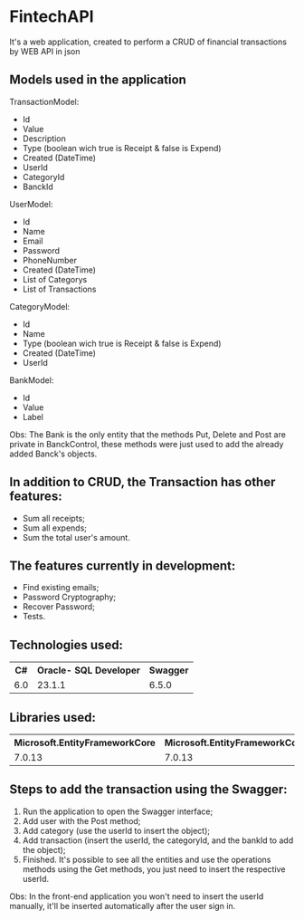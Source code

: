 # FintechAPI

It's a web application, created to perform a CRUD of financial transactions by WEB API in json

## Models used in the application

TransactionModel:

- Id
- Value
- Description
- Type (boolean wich true is Receipt & false is Expend)
- Created (DateTime)
- UserId
- CategoryId
- BanckId

UserModel:

- Id
- Name
- Email
- Password
- PhoneNumber
- Created (DateTime)
- List of Categorys
- List of Transactions

CategoryModel:

- Id
- Name
- Type (boolean wich true is Receipt & false is Expend)
- Created (DateTime)
- UserId

BankModel:

- Id
- Value
- Label

Obs: The Bank is the only entity that the methods Put, Delete and Post are private in BanckControl, these methods were just used to add the already added Banck's objects.

## In addition to CRUD, the Transaction has other features:

- Sum all receipts;
- Sum all expends;
- Sum the total user's amount.

## The features currently in development:

- Find existing emails;
- Password Cryptography;
- Recover Password;
- Tests.

## Technologies used:

<table>
<tr>
<th>C#</th>
<th>Oracle- SQL Developer</th>
<th>Swagger</th>
</tr>
<tr>
<td>6.0</td>
<td>23.1.1</td>
<td>6.5.0</td>
</tr>
</table>

## Libraries used:

<table>
<tr>
<th>Microsoft.EntityFrameworkCore</th>
<th>Microsoft.EntityFrameworkCore.Tools</th>
<th>Oracle.EntityFrameworkCore</th>
<th>Oracle.ManagedDataAccess.Core</th>
<th>Swashbuckle.AspNetCore</th>
</tr>
<tr>
<td>7.0.13</td>
<td>7.0.13</td>
<td>7.21.12</td>
<td>3.21.120</td>
<td>6.5.0</td>
</tr>
</table>

## Steps to add the transaction using the Swagger:

1. Run the application to open the Swagger interface;
2. Add user with the Post method;
3. Add category (use the userId to insert the object);
4. Add transaction (insert the userId, the categoryId, and the bankId to add the object);
5. Finished. It's possible to see all the entities and use the operations methods using the Get methods, you just need to insert the respective userId.

Obs: In the front-end application you won't need to insert the userId manually, it'll be inserted automatically after the user sign in.
